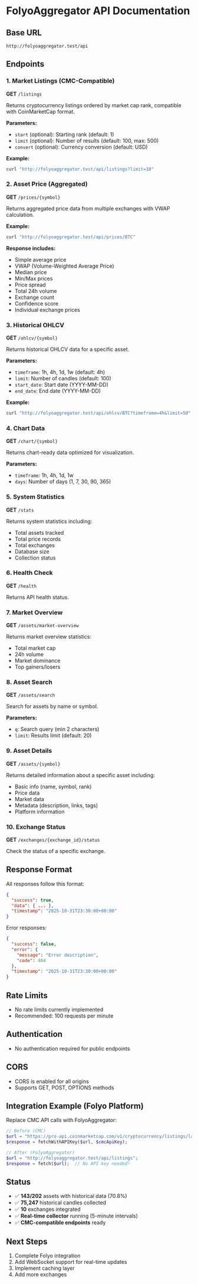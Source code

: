 # FolyoAggregator API Documentation

## Base URL
```
http://folyoaggregator.test/api
```

## Endpoints

### 1. Market Listings (CMC-Compatible)
**GET** `/listings`

Returns cryptocurrency listings ordered by market cap rank, compatible with CoinMarketCap format.

**Parameters:**
- `start` (optional): Starting rank (default: 1)
- `limit` (optional): Number of results (default: 100, max: 500)
- `convert` (optional): Currency conversion (default: USD)

**Example:**
```bash
curl "http://folyoaggregator.test/api/listings?limit=10"
```

### 2. Asset Price (Aggregated)
**GET** `/prices/{symbol}`

Returns aggregated price data from multiple exchanges with VWAP calculation.

**Example:**
```bash
curl "http://folyoaggregator.test/api/prices/BTC"
```

**Response includes:**
- Simple average price
- VWAP (Volume-Weighted Average Price)
- Median price
- Min/Max prices
- Price spread
- Total 24h volume
- Exchange count
- Confidence score
- Individual exchange prices

### 3. Historical OHLCV
**GET** `/ohlcv/{symbol}`

Returns historical OHLCV data for a specific asset.

**Parameters:**
- `timeframe`: 1h, 4h, 1d, 1w (default: 4h)
- `limit`: Number of candles (default: 100)
- `start_date`: Start date (YYYY-MM-DD)
- `end_date`: End date (YYYY-MM-DD)

**Example:**
```bash
curl "http://folyoaggregator.test/api/ohlcv/BTC?timeframe=4h&limit=50"
```

### 4. Chart Data
**GET** `/chart/{symbol}`

Returns chart-ready data optimized for visualization.

**Parameters:**
- `timeframe`: 1h, 4h, 1d, 1w
- `days`: Number of days (1, 7, 30, 90, 365)

### 5. System Statistics
**GET** `/stats`

Returns system statistics including:
- Total assets tracked
- Total price records
- Total exchanges
- Database size
- Collection status

### 6. Health Check
**GET** `/health`

Returns API health status.

### 7. Market Overview
**GET** `/assets/market-overview`

Returns market overview statistics:
- Total market cap
- 24h volume
- Market dominance
- Top gainers/losers

### 8. Asset Search
**GET** `/assets/search`

Search for assets by name or symbol.

**Parameters:**
- `q`: Search query (min 2 characters)
- `limit`: Results limit (default: 20)

### 9. Asset Details
**GET** `/assets/{symbol}`

Returns detailed information about a specific asset including:
- Basic info (name, symbol, rank)
- Price data
- Market data
- Metadata (description, links, tags)
- Platform information

### 10. Exchange Status
**GET** `/exchanges/{exchange_id}/status`

Check the status of a specific exchange.

## Response Format

All responses follow this format:

```json
{
  "success": true,
  "data": { ... },
  "timestamp": "2025-10-31T23:30:00+00:00"
}
```

Error responses:
```json
{
  "success": false,
  "error": {
    "message": "Error description",
    "code": 404
  },
  "timestamp": "2025-10-31T23:30:00+00:00"
}
```

## Rate Limits
- No rate limits currently implemented
- Recommended: 100 requests per minute

## Authentication
- No authentication required for public endpoints

## CORS
- CORS is enabled for all origins
- Supports GET, POST, OPTIONS methods

## Integration Example (Folyo Platform)

Replace CMC API calls with FolyoAggregator:

```php
// Before (CMC)
$url = "https://pro-api.coinmarketcap.com/v1/cryptocurrency/listings/latest";
$response = fetchWithAPIKey($url, $cmcApiKey);

// After (FolyoAggregator)
$url = "http://folyoaggregator.test/api/listings";
$response = fetch($url);  // No API key needed!
```

## Status

- ✅ **143/202** assets with historical data (70.8%)
- ✅ **75,247** historical candles collected
- ✅ **10** exchanges integrated
- ✅ **Real-time collector** running (5-minute intervals)
- ✅ **CMC-compatible endpoints** ready

## Next Steps

1. Complete Folyo integration
2. Add WebSocket support for real-time updates
3. Implement caching layer
4. Add more exchanges